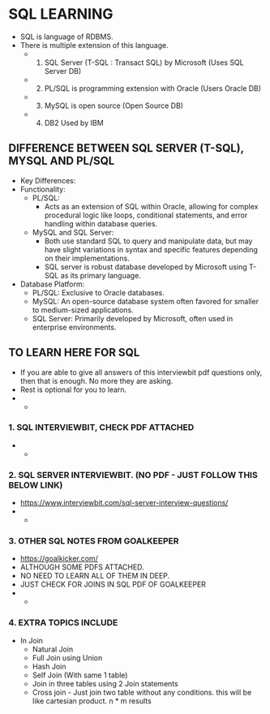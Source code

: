 # SQL LEARNING
* SQL is language of RDBMS.
* There is multiple extension of this language. 
  * 1. SQL Server (T-SQL : Transact SQL) by Microsoft (Uses SQL Server DB)
  * 2. PL/SQL is programming extension with Oracle (Users Oracle DB)
  * 3. MySQL is open source (Open Source DB)
  * 4. DB2 Used by IBM


## DIFFERENCE BETWEEN SQL SERVER (T-SQL), MYSQL AND PL/SQL
* Key Differences:
* Functionality:
  * PL/SQL: 
    * Acts as an extension of SQL within Oracle, allowing for complex procedural logic like loops, conditional statements, and error handling within database queries.
  * MySQL and SQL Server: 
    * Both use standard SQL to query and manipulate data, but may have slight variations in syntax and specific features depending on their implementations.
    * SQL server is robust database developed by Microsoft using T-SQL as its primary language.
* Database Platform:
  * PL/SQL: Exclusive to Oracle databases.
  * MySQL: An open-source database system often favored for smaller to medium-sized applications.
  * SQL Server: Primarily developed by Microsoft, often used in enterprise environments. 

## TO LEARN HERE FOR SQL
* If you are able to give all answers of this interviewbit pdf questions only, then that is enough. No more they are asking.
* Rest is optional for you to learn.
* -
### 1. SQL INTERVIEWBIT, CHECK PDF ATTACHED
*  -
### 2. SQL SERVER INTERVIEWBIT. (NO PDF - JUST FOLLOW THIS BELOW LINK)
* https://www.interviewbit.com/sql-server-interview-questions/
* -
### 3. OTHER SQL NOTES FROM GOALKEEPER
* https://goalkicker.com/
* ALTHOUGH SOME PDFS ATTACHED.
* NO NEED TO LEARN ALL OF THEM IN DEEP. 
* JUST CHECK FOR JOINS IN SQL PDF OF GOALKEEPER
* -
### 4. EXTRA TOPICS INCLUDE
* In Join
  * Natural Join
  * Full Join using Union
  * Hash Join
  * Self Join (With same 1 table)
  * Join in three tables using 2 Join statements
  * Cross join - Just join two table without any conditions. this will be like cartesian product. n * m results